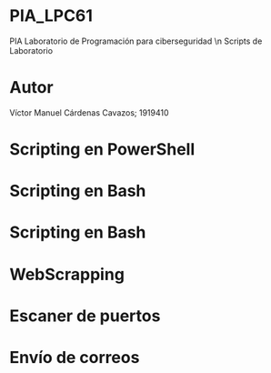 # PIA_LPC61
PIA Laboratorio de Programación para ciberseguridad
\n Scripts de Laboratorio

# Autor
Víctor Manuel Cárdenas Cavazos; 1919410

# Scripting en PowerShell

# Scripting en Bash

# Scripting en Bash

# WebScrapping

# Escaner de puertos

# Envío de correos
